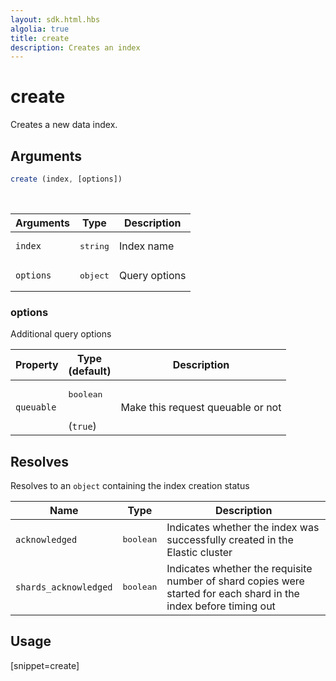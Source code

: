 ```yaml
---
layout: sdk.html.hbs
algolia: true
title: create
description: Creates an index
---
```


# create

Creates a new data index.

## Arguments

```javascript
create (index, [options])
```

<br/>

| Arguments | Type   | Description      |
| --------- | ------ | ----------------- |
| `index`   | <pre>string</pre> | Index name        |
| `options` | <pre>object</pre> | Query options |

### options

Additional query options

| Property     | Type<br/>(default)    | Description   |
| -------------- | --------- | ------------- |
|  `queuable`  |  <pre>boolean</pre> <br/>(`true`) |  Make this request queuable or not  |

## Resolves

Resolves to an `object` containing the index creation status

| Name                | Type    | Description                                                                                                       |
| ------------------- | ------- | -------------------------------------------------------------- |
| `acknowledged`        | <pre>boolean</pre> | Indicates whether the index was successfully created in the Elastic cluster                                       |
| `shards_acknowledged` | <pre>boolean</pre> | Indicates whether the requisite number of shard copies were started for each shard in the index before timing out |

## Usage

[snippet=create]
